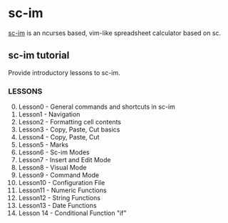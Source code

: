 # sc-im
[sc-im](https://github.com/andmarti1424/sc-im) is an ncurses based, vim-like spreadsheet calculator based on sc.

## sc-im tutorial
Provide introductory lessons to sc-im.

### LESSONS

0. Lesson0 - General commands and shortcuts in sc-im
1. Lesson1 - Navigation
2. Lesson2 - Formatting cell contents
3. Lesson3 - Copy, Paste, Cut basics
4. Lesson4 - Copy, Paste, Cut
5. Lesson5 - Marks
6. Lesson6 - Sc-im Modes
7. Lesson7 - Insert and Edit Mode
8. Lesson8 - Visual Mode
9. Lesson9 - Command Mode
10. Lesson10 - Configuration File
11. Lesson11 - Numeric Functions
12. Lesson12 - String Functions
13. Lesson13 - Date Functions
14. Lesson 14 - Conditional Function "if"
